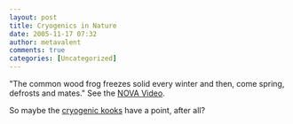 ```yaml
---
layout: post
title: Cryogenics in Nature
date: 2005-11-17 07:32
author: metavalent
comments: true
categories: [Uncategorized]
---
```

"The common wood frog freezes solid every winter and then, come spring, defrosts and mates." See the <a href="http://www.pbs.org/wgbh/nova/sciencenow/video/3209/i05.html">NOVA Video</a>.

So maybe the <a href="http://www.benbest.com/cryonics/CryoFAQ.html">cryogenic kooks</a> have a point, after all?
